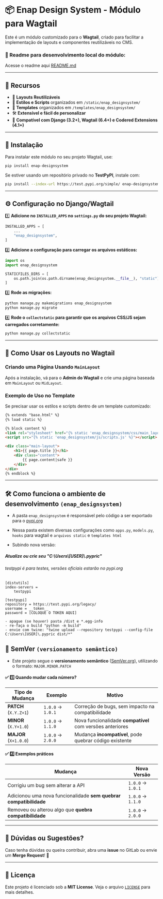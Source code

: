 # 📦 Enap Design System - Módulo para Wagtail

Este é um módulo customizado para o **Wagtail**, criado para facilitar a implementação de layouts e componentes reutilizáveis no CMS.

### 🛫 Readme para desenvolvimento local do módulo:
 Acesse o readme aqui [README.md](README.md)

---

## 📌 Recursos

- 📄 **Layouts Reutilizáveis**
- 🎨 **Estilos e Scripts** organizados em `/static/enap_designsystem/`
- 🦴 **Templates** organizados em `/templates/enap_designsystem/`
- 🛠️ **Extensível e fácil de personalizar**
- 🔌 **Compatível com Django (3.2+), Wagtail (6.4+) e Codered Extensions (4.1+)**

---

## 🚀 **Instalação**

Para instalar este módulo no seu projeto Wagtail, use:

```bash
pip install enap-designsystem
```

Se estiver usando um repositório privado no **TestPyPI**, instale com:

```bash
pip install --index-url https://test.pypi.org/simple/ enap-designsystem
```

---

## ⚙️ **Configuração no Django/Wagtail**

1️⃣ **Adicione no `INSTALLED_APPS` no `settings.py` do seu projeto Wagtail:**
```python
INSTALLED_APPS = [
    ...
    "enap_designsystem",
]
```

2️⃣ **Adicione a configuração para carregar os arquivos estáticos:**
```python
import os
import enap_designsystem

STATICFILES_DIRS = [
    os.path.join(os.path.dirname(enap_designsystem.__file__), "static"),
]
```

3️⃣ **Rode as migrações:**
```bash
python manage.py makemigrations enap_designsystem
python manage.py migrate
```

4️⃣ **Rode o `collectstatic` para garantir que os arquivos CSS/JS sejam carregados corretamente:**
```bash
python manage.py collectstatic
```

---

## 📄 **Como Usar os Layouts no Wagtail**
### **Criando uma Página Usando `MainLayout`**
Após a instalação, vá para o **Admin do Wagtail** e crie uma página baseada em `MainLayout` ou `MidLayout`.

### **Exemplo de Uso no Template**
Se precisar usar os estilos e scripts dentro de um template customizado:

```html
{% extends "base.html" %}
{% load static %}

{% block content %}
<link rel="stylesheet" href="{% static 'enap_designsystem/css/main_layout.css' %}">
<script src="{% static 'enap_designsystem/js/scripts.js' %}"></script>

<div class="main-layout">
    <h1>{{ page.title }}</h1>
    <div class="content">
        {{ page.content|safe }}
    </div>
</div>
{% endblock %}
```
---

## 🛠️ **Como funciona o ambiente de desenvolvimento ```(enap_designsystem)```**

 - A pasta `enap_designsystem` é responsável pelo código a ser exportado para o [pypi.org](pypi.org)
 - Nessa pasta existem diversas configurações como `apps.py`, `models.py`, `hooks` para wagtail e `arquivos static` e `templates html`

 - Subindo nova versão:
 
##### Atualize ou crie seu "C:\Users\\[USER]\\.pypric"
###### testpypi é para testes, versões oficiais estarão no pypi.org
```
[distutils]
index-servers =
    testpypi

[testpypi]
repository = https://test.pypi.org/legacy/
username = __token__
password = [COLOQUE O TOKEN AQUI]
```

```
- apague (se houver) pasta /dist e *.egg-info
- re-faça o build "python -m build"
- envie com twine: "twine upload --repository testpypi --config-file C:\Users\[USER]\.pypric dist/*"
```

## 📗 **SemVer ```(versionamento semântico)```**

 - Este projeto segue o **versionamento semântico** ([SemVer.org](https://semver.org/)), utilizando o formato: `MAJOR.MINOR.PATCH`

#### ✅ **1️⃣ Quando mudar cada número?**
| Tipo de Mudança        | Exemplo         | Motivo |
|------------------------|----------------|--------|
| **PATCH** (`X.Y.Z+1`) | `1.0.0` → `1.0.1` | Correção de bugs, sem impacto na compatibilidade |
| **MINOR** (`X.Y+1.0`) | `1.0.0` → `1.1.0` | Nova funcionalidade **compatível** com versões anteriores |
| **MAJOR** (`X+1.0.0`) | `1.0.0` → `2.0.0` | Mudança **incompatível**, pode quebrar código existente |

#### ✅ **2️⃣ Exemplos práticos**
| Mudança | Nova Versão |
|---------|------------|
| Corrigiu um bug sem alterar a API | `1.0.0` → `1.0.1` |
| Adicionou uma nova funcionalidade **sem quebrar compatibilidade** | `1.0.0` → `1.1.0` |
| Removeu ou alterou algo que **quebra compatibilidade** | `1.0.0` → `2.0.0` |

---

## 📢 **Dúvidas ou Sugestões?**
Caso tenha dúvidas ou queira contribuir, abra uma **issue** no GitLab ou envie um **Merge Request**! 🚀

---

## 📜 **Licença**
Este projeto é licenciado sob a **MIT License**. Veja o arquivo [`LICENSE`](LICENSE) para mais detalhes.
